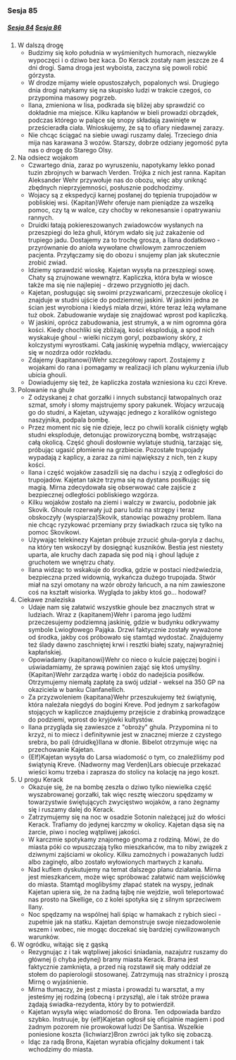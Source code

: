 ### Sesja 85
##### [Sesja 84](#sesja-084) [Sesja 86](#sesja-086)
1. W dalszą drogę
    - Budzimy się koło południa w wyśmienitych humorach, niezwykle wypoczęci i o dziwo bez kaca. Do Kerack zostały nam jeszcze ze 4 dni drogi. Sama droga jest wyboista, zaczyna się powoli robić górzysta.
    - W drodze mijamy wiele opustoszałych, popalonych wsi. Drugiego dnia drogi natykamy się na skupisko ludzi w trakcie czegoś, co przypomina masowy pogrzeb.
    - Ilana, zmieniona w lisa, podkrada się bliżej aby sprawdzić co dokładnie ma miejsce. Kilku kapłanów w bieli prowadzi obrządek, podczas którego w palące się snopy składają zawinięte w prześcieradła ciała. Wnioskujemy, że są to ofiary niedawnej zarazy.
    - Nie chcąc ściągać na siebie uwagi ruszamy dalej. Trzeciego dnia mija nas karawana 3 wozów. Starszy, dobrze odziany jegomość pyta nas o drogę do Starego Olsy.
2. Na odsiecz wojakom
    - Czwartego dnia, zaraz po wyruszeniu, napotykamy lekko ponad tuzin zbrojnych w barwach Verden. Trójka z nich jest ranna. Kapitan Aleksander Wehr przywołuje nas do obozu, więc aby uniknąć zbędnych nieprzyjemności, posłusznie podchodzimy.
    - Wojacy są z ekspedycji karnej posłanej do tępienia trupojadów w pobliskiej wsi. {Kapitan}Wehr oferuje nam pieniądze za wszelką pomoc, czy tą w walce, czy choćby w rekonesansie i opatrywaniu rannych.
    - Druidki łatają pokiereszowanych zwiadowców wysłanych na przeszpiegi do leża ghuli, którym wdało się już zakażenie od trupiego jadu. Dostajemy za to trochę grosza, a Ilana dodatkowo - przyrównanie do anioła wywołane chwilowym zamroczeniem pacjenta. Przyłączamy się do obozu i snujemy plan jak skutecznie zrobić zwiad.
    - Idziemy sprawdzić wioskę. Kajetan wysyła na przeszpiegi sowę. Chaty są zrujnowane wewnątrz. Kapliczka, która była w wiosce także ma się nie najlepiej - drzewo przygniotło jej dach.
    - Kajetan, posługując się swoimi przyzwańcami, przeczesuje okolicę i znajduje w studni ujście do podziemnej jaskini. W jaskini jedna ze ścian jest wyrobiona i kiedyś miała drzwi, które teraz leżą wyłamane tuż obok. Zabudowanie wydaje się znajdować wprost pod kapliczką.
    - W jaskini, oprócz zabudowania, jest strumyk, a w nim ogromna góra kości. Kiedy chochliki się zbliżają, kości eksplodują, a spod nich wyskakuje ghoul - wielki niczym goryl, pozbawiony skóry, z kolczystymi wyrostkami. Całą jaskinię wypełnia mdlący, wwiercający się w nozdrza odór rozkładu.
    - Zdajemy {kapitanowi}Wehr szczegółowy raport. Zostajemy z wojakami do rana i pomagamy w realizacji ich planu wykurzenia i/lub ubicia ghouli.
    - Dowiadujemy się też, że kapliczka została wzniesiona ku czci Kreve.
3. Polowanie na ghule
    - Z odzyskanej z chat gorzałki i innych substancji łatwopalnych oraz szmat, smoły i słomy majstrujemy spory pakunek. Wojacy wrzucają go do studni, a Kajetan, używając jednego z koralików ognistego naszyjnika, podpala bombę.
    - Przez moment nic się nie dzieje, lecz po chwili koralik ciśnięty wgłąb studni eksploduje, detonując prowizoryczną bombę, wstrząsając całą okolicą. Część ghouli dosłownie wylatuje studnią, tarzając się, próbując ugasić płomienie na grzbiecie. Pozostałe trupojady wypadają z kaplicy, a zaraz za nimi największy z nich, ten z kupy kości.
    - Ilana i część wojaków zasadzili się na dachu i szyją z odległości do trupojadów. Kajetan także trzyma się na dystans posiłkując się magią. Mirna zdecydowała się obserwować całe zajście z bezpiecznej odległości pobliskiego wzgórza.
    - Kilku wojaków zostało na ziemi i walczy w zwarciu, podobnie jak Skovik. Ghoule rozerwały już paru ludzi na strzępy i teraz obskoczyły {wyspiarza}Skovik, stanowiąc poważny problem. Ilana nie chcąc ryzykować przemiany przy świadkach rzuca się tylko na pomoc Skovikowi.
    - Używając telekinezy Kajetan próbuje zrzucić ghula-goryla z dachu, na który ten wskoczył by dosięgnąć kuszników. Bestia jest niestety uparta, ale kruchy dach zapada się pod nią i ghoul ląduje z gruchotem we wnętrzu chaty. 
    - Ilana widząc to wskakuje do środka, gdzie w postaci niedźwiedzia, bezpieczna przed widownią, wykańcza dużego trupojada. Stwór miał na szyi omotany na wzór obroży łańcuch, a na nim zawieszone coś na kształt wisiorka. Wygląda to jakby ktoś go... hodował?
4. Ciekawe znaleziska
    - Udaje nam się załatwić wszystkie ghoule bez znacznych strat w ludziach. Wraz z {kapitanem}Wehr i paroma jego ludźmi przeczesujemy podziemną jaskinię, gdzie w budynku odkrywamy symbole Lwiogłowego Pająka. Drzwi faktycznie zostały wyważone od środka, jakby coś próbowało się stamtąd wydostać. Znajdujemy też ślady dawno zaschniętej krwi i resztki białej szaty, najwyraźniej kapłańskiej.
    - Opowiadamy {kapitanowi}Wehr co nieco o kulcie pajęczej bogini i uświadamiamy, że sprawą powinien zająć się ktoś umyślny. {Kapitan}Wehr zarządza wartę i obóz do nadejścia posiłków. Otrzymujemy niemałą zapłatę za swój udział - weksel na 350 GP na okaziciela w banku Cianfanellich.
    - Za przyzwoleniem {kapitana}Wehr przeszukujemy też świątynię, która należała niegdyś do bogini Kreve. Pod jednym z sarkofagów stojących w kapliczce znajdujemy przejście z drabinką prowadzące do podziemi, wprost do kryjówki kultystów.
    - Ilana przygląda się zawieszce z "obroży" ghula. Przypomina ni to krzyż, ni to miecz i definitywnie jest w znacznej mierze z czystego srebra, bo pali {druidkę}Ilana w dłonie. Bibelot otrzymuje więc na przechowanie Kajetan.
    - {Elf}Kajetan wysyła do Larsa wiadomość o tym, co znaleźliśmy pod świątynią Kreve. {Nadworny mag Verden}Lars obiecuje przekazać wieści komu trzeba i zaprasza do stolicy na kolację na jego koszt.
5. U progu Kerack
    - Okazuje się, że na bombę zeszła o dziwo tylko niewielka część wyszabrowanej gorzałki, tak więc resztę wieczoru spędzamy w towarzystwie świętujących zwycięstwo wojaków, a rano żegnamy się i ruszamy dalej do Kerack.
    - Zatrzymujemy się na noc w osadzie Sotonin należącej już do włości Kerack. Trafiamy do jedynej karczmy w okolicy. Kajetan dąsa się na żarcie, piwo i nocleg wątpliwej jakości.
    - W karczmie spotykamy znajomego gnoma z rodziną. Mówi, że do miasta póki co wpuszczają tylko mieszkańców, ma to niby związek z dziwnymi zajściami w okolicy. Kilku zamożnych i poważanych ludzi albo zaginęło, albo zostało wyłowionych martwych z kanału.
    - Nad kuflem dyskutujemy na temat dalszego planu działania. Mirna jest mieszkańcem, może więc spróbować załatwić nam wejściówkę do miasta. Stamtąd moglibyśmy złapać statek na wyspy, jednak Kajetan upiera się, że na żadną łajbę nie wejdzie, woli teleportować nas prosto na Skellige, co z kolei spotyka się z silnym sprzeciwem Ilany.
    - Noc spędzamy na wspólnej hali śpiąc w hamakach z rybich sieci - zupełnie jak na statku. Kajetan demonstruje swoje niezadowolenie wszem i wobec, nie mogąc doczekać się bardziej cywilizowanych warunków.
6. W ogródku, witając się z gąską
    - Rezygnując z i tak wątpliwej jakości śniadania, nazajutrz ruszamy do głównej (i chyba jedynej) bramy miasta Kerack. Brama jest faktycznie zamknięta, a przed nią rozstawił się mały oddział ze stołem do papierologii stosowanej. Zatrzymują nas strażnicy i proszą Mirnę o wyjaśnienie.
    - Mirna tłumaczy, że jest z miasta i prowadzi tu warsztat, a my jesteśmy jej rodziną (obecną i przyszłą), ale i tak stróże prawa żądają świadka-rezydenta, który by to potwierdził.
    - Kajetan wysyła więc wiadomość do Brona. Ten odpowiada bardzo szybko. Instruuje, by {elf}Kajetan ogłosił się oficjalnie magiem i pod żadnym pozorem nie prowokował ludzi De Santisa. Wszelkie poniesione koszta {lichwiarz}Bron zwróci jak tylko się zobaczą.
    - Idąc za radą Brona, Kajetan wyrabia oficjalny dokument i tak wchodzimy do miasta.
    
